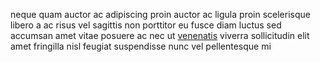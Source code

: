 neque quam auctor ac adipiscing proin auctor ac ligula proin scelerisque libero
a ac risus vel sagittis non porttitor eu fusce diam luctus sed accumsan amet
vitae posuere ac nec ut [venenatis](generated_webpages/facilisis2.md) viverra
sollicitudin elit amet fringilla nisl feugiat suspendisse nunc vel pellentesque
mi